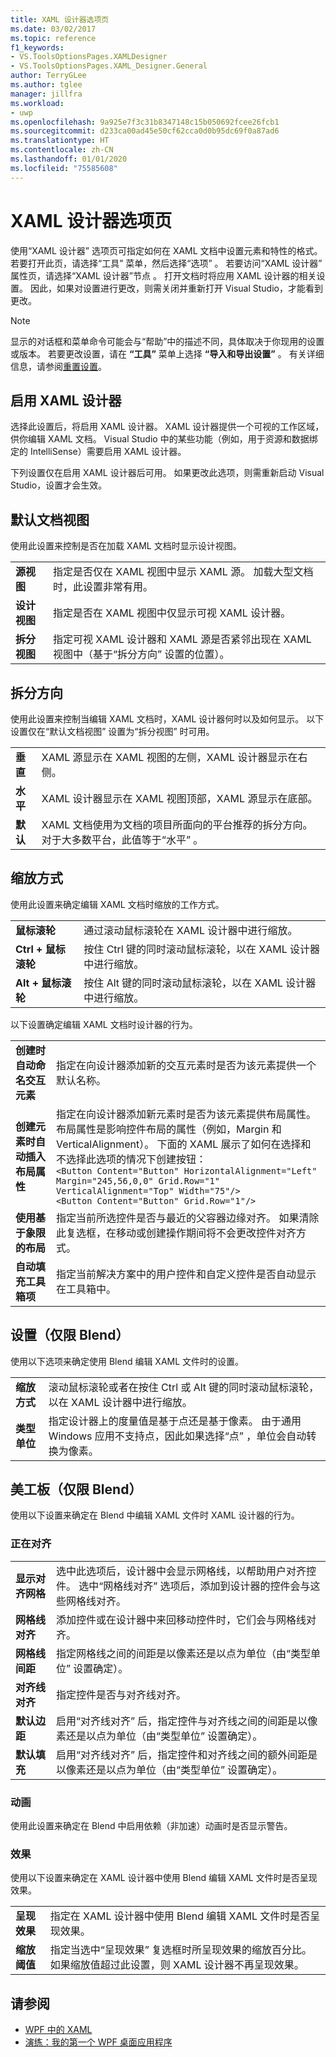 ```yaml
---
title: XAML 设计器选项页
ms.date: 03/02/2017
ms.topic: reference
f1_keywords:
- VS.ToolsOptionsPages.XAMLDesigner
- VS.ToolsOptionsPages.XAML_Designer.General
author: TerryGLee
ms.author: tglee
manager: jillfra
ms.workload:
- uwp
ms.openlocfilehash: 9a925e7f3c31b8347148c15b050692fcee26fcb1
ms.sourcegitcommit: d233ca00ad45e50cf62cca0d0b95dc69f0a87ad6
ms.translationtype: HT
ms.contentlocale: zh-CN
ms.lasthandoff: 01/01/2020
ms.locfileid: "75585608"
---
```

# <a name="xaml-designer-options-page"></a>XAML 设计器选项页

使用“XAML 设计器”  选项页可指定如何在 XAML 文档中设置元素和特性的格式。 若要打开此页，请选择“工具”  菜单，然后选择“选项”  。 若要访问“XAML 设计器”  属性页，请选择“XAML 设计器”节点  。 打开文档时将应用 XAML 设计器的相关设置。 因此，如果对设置进行更改，则需关闭并重新打开 Visual Studio，才能看到更改。

> [!NOTE]
> 显示的对话框和菜单命令可能会与“帮助”中的描述不同，具体取决于你现用的设置或版本。 若要更改设置，请在 **“工具”** 菜单上选择 **“导入和导出设置”** 。 有关详细信息，请参阅[重置设置](../environment-settings.md#reset-settings)。

## <a name="enable-xaml-designer"></a>启用 XAML 设计器

选择此设置后，将启用 XAML 设计器。 XAML 设计器提供一个可视的工作区域，供你编辑 XAML 文档。 Visual Studio 中的某些功能（例如，用于资源和数据绑定的 IntelliSense）需要启用 XAML 设计器。

下列设置仅在启用 XAML 设计器后可用。 如果更改此选项，则需重新启动 Visual Studio，设置才会生效。

## <a name="default-document-view"></a>默认文档视图

使用此设置来控制是否在加载 XAML 文档时显示设计视图。

|||
|-|-|
|**源视图**|指定是否仅在 XAML 视图中显示 XAML 源。 加载大型文档时，此设置非常有用。|
|**设计视图**|指定是否在 XAML 视图中仅显示可视 XAML 设计器。|
|**拆分视图**|指定可视 XAML 设计器和 XAML 源是否紧邻出现在 XAML 视图中（基于“拆分方向”  设置的位置）。|

## <a name="split-orientation"></a>拆分方向

使用此设置来控制当编辑 XAML 文档时，XAML 设计器何时以及如何显示。 以下设置仅在“默认文档视图”  设置为“拆分视图”  时可用。

|||
|-|-|
|**垂直**|XAML 源显示在 XAML 视图的左侧，XAML 设计器显示在右侧。|
|**水平**|XAML 设计器显示在 XAML 视图顶部，XAML 源显示在底部。|
|**默认**|XAML 文档使用为文档的项目所面向的平台推荐的拆分方向。 对于大多数平台，此值等于“水平”  。|

## <a name="zoom-by-using"></a>缩放方式

使用此设置来确定编辑 XAML 文档时缩放的工作方式。

|||
|-|-|
|**鼠标滚轮**|通过滚动鼠标滚轮在 XAML 设计器中进行缩放。|
|**Ctrl + 鼠标滚轮**|按住 Ctrl  键的同时滚动鼠标滚轮，以在 XAML 设计器中进行缩放。|
|**Alt + 鼠标滚轮**|按住 Alt  键的同时滚动鼠标滚轮，以在 XAML 设计器中进行缩放。|

以下设置确定编辑 XAML 文档时设计器的行为。

|||
|-|-|
|**创建时自动命名交互元素**|指定在向设计器添加新的交互元素时是否为该元素提供一个默认名称。|
|**创建元素时自动插入布局属性**|指定在向设计器添加新元素时是否为该元素提供布局属性。 布局属性是影响控件布局的属性（例如，Margin 和 VerticalAlignment）。 下面的 XAML 展示了如何在选择和不选择此选项的情况下创建按钮：<br />`<Button Content="Button" HorizontalAlignment="Left" Margin="245,56,0,0" Grid.Row="1" VerticalAlignment="Top" Width="75"/>`<br />`<Button Content="Button" Grid.Row="1"/>`|
|**使用基于象限的布局**|指定当前所选控件是否与最近的父容器边缘对齐。 如果清除此复选框，在移动或创建操作期间将不会更改控件对齐方式。|
|**自动填充工具箱项**|指定当前解决方案中的用户控件和自定义控件是否自动显示在工具箱中。|

## <a name="settings-blend-only"></a>设置（仅限 Blend）

使用以下选项来确定使用 Blend 编辑 XAML 文件时的设置。

|||
|-|-|
|**缩放方式**|滚动鼠标滚轮或者在按住 Ctrl  或 Alt  键的同时滚动鼠标滚轮，以在 XAML 设计器中进行缩放。|
|**类型单位**|指定设计器上的度量值是基于点还是基于像素。 由于通用 Windows 应用不支持点，因此如果选择“点”  ，单位会自动转换为像素。|

## <a name="artboard-blend-only"></a>美工板（仅限 Blend）

使用以下设置来确定在 Blend 中编辑 XAML 文件时 XAML 设计器的行为。

### <a name="snapping"></a>正在对齐

|||
|-|-|
|**显示对齐网格**|选中此选项后，设计器中会显示网格线，以帮助用户对齐控件。 选中“网格线对齐”  选项后，添加到设计器的控件会与这些网格线对齐。|
|**网格线对齐**|添加控件或在设计器中来回移动控件时，它们会与网格线对齐。|
|**网格线间距**|指定网格线之间的间距是以像素还是以点为单位（由“类型单位”  设置确定）。|
|**对齐线对齐**|指定控件是否与对齐线对齐。|
|**默认边距**|启用“对齐线对齐”  后，指定控件与对齐线之间的间距是以像素还是以点为单位（由“类型单位”  设置确定）。|
|**默认填充**|启用“对齐线对齐”  后，指定控件和对齐线之间的额外间距是以像素还是以点为单位（由“类型单位”  设置确定）。|

### <a name="animation"></a>动画

使用此设置来确定在 Blend 中启用依赖（非加速）动画时是否显示警告。

### <a name="effects"></a>效果

使用以下设置来确定在 XAML 设计器中使用 Blend 编辑 XAML 文件时是否呈现效果。

|||
|-|-|
|**呈现效果**|指定在 XAML 设计器中使用 Blend 编辑 XAML 文件时是否呈现效果。|
|**缩放阈值**|指定当选中“呈现效果”  复选框时所呈现效果的缩放百分比。 如果缩放值超过此设置，则 XAML 设计器不再呈现效果。|

## <a name="see-also"></a>请参阅

- [WPF 中的 XAML](/dotnet/framework/wpf/advanced/xaml-in-wpf)
- [演练：我的第一个 WPF 桌面应用程序](/dotnet/framework/wpf/getting-started/walkthrough-my-first-wpf-desktop-application)

